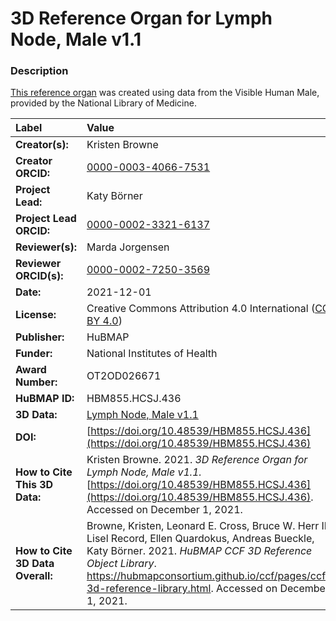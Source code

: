 # 3D Reference Organ for Lymph Node, Male v1.1

### Description
[This reference organ](https://hubmapconsortium.github.io/ccf/pages/ccf-3d-reference-library.html) was created using data from the Visible Human Male, provided by the National Library of Medicine.

| Label | Value |
| :------------- |:-------------|
| **Creator(s):** | Kristen Browne |
| **Creator ORCID:** | [0000-0003-4066-7531](https://orcid.org/0000-0003-4066-7531) |
| **Project Lead:** | Katy B&ouml;rner |
| **Project Lead ORCID:** | [0000-0002-3321-6137](https://orcid.org/0000-0002-3321-6137) |
| **Reviewer(s):** | Marda Jorgensen | 
| **Reviewer ORCID(s):** |[0000-0002-7250-3569](https://doi.org/10.5072/0000-0002-7250-3569) |
| **Date:** | 2021-12-01 |
| **License:** | Creative Commons Attribution 4.0 International ([CC BY 4.0](https://creativecommons.org/licenses/by/4.0/)) |
| **Publisher:** | HuBMAP |
| **Funder:** | National Institutes of Health |
| **Award Number:** | OT2OD026671 |
| **HuBMAP ID:** | HBM855.HCSJ.436 |
| **3D Data:** | [Lymph Node, Male v1.1](https://hubmapconsortium.github.io/ccf-releases/v1.1/models/NIH_M_Lymph_Node.glb) |
| **DOI:** | [https://doi.org/10.48539/HBM855.HCSJ.436](https://doi.org/10.48539/HBM855.HCSJ.436) |
| **How to Cite This 3D Data:** | Kristen Browne. 2021. *3D Reference Organ for Lymph Node, Male v1.1.* [https://doi.org/10.48539/HBM855.HCSJ.436](https://doi.org/10.48539/HBM855.HCSJ.436). Accessed on December 1, 2021. |
| **How to Cite 3D Data Overall:** | Browne, Kristen, Leonard E. Cross, Bruce W. Herr II, Lisel Record, Ellen Quardokus, Andreas Bueckle, Katy B&ouml;rner. 2021. *HuBMAP CCF 3D Reference Object Library*. https://hubmapconsortium.github.io/ccf/pages/ccf-3d-reference-library.html. Accessed on December 1, 2021. |

